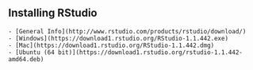 
## Installing RStudio

    - [General Info](http://www.rstudio.com/products/rstudio/download/)
    - [Windows](https://download1.rstudio.org/RStudio-1.1.442.exe)
    - [Mac](https://download1.rstudio.org/RStudio-1.1.442.dmg)
    - [Ubuntu (64 bit)](https://download1.rstudio.org/rstudio-1.1.442-amd64.deb)

